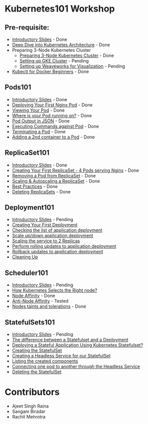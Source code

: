 # Kubernetes101 Workshop 

## Pre-requisite:

- [Introductory Slides](http://dockerlabs.collabnix.com/kubernetes/workshop/Kubernetes_Intro_slides-1/Kubernetes_Intro_slides-1.html) - Done
- [Deep Dive into Kubernetes Architecture](./Kubernetes_Architecture.md) - Done 
- Preparing 3-Node Kubernetes Cluster
  - [Preparing 3-Node Kubernetes Cluster](./kube101.md) - Done
  - [Setting up GKE Cluster]() - Pending
  - [Setting up Weaveworks for Visualization]() - Pending
- [Kubectl for Docker Beginners](./kubectl-for-docker.md) - Done

## Pods101

 - [Introductory Slides](http://dockerlabs.collabnix.com/kubernetes/workshop/Pods101_slides/Pods101.html) - Done
 - [Deploying Your First Nginx Pod](./pods101/deploy-your-first-nginx-pod.md) - Done
 - [Viewing Your Pod](./pods101/deploy-your-first-nginx-pod.md#viewing-your-pods) - Done
 - [Where is your Pod running on?](./pods101/deploy-your-first-nginx-pod.md#which-node-is-this-pod-running-on) - Done
 - [Pod Output in JSON](./pods101/deploy-your-first-nginx-pod.md#output-in-json) - Done
 - [Executing Commands against Pod](./pods101/deploy-your-first-nginx-pod.md#executing-commands-against-pods) - Done
 - [Terminating a Pod](./pods101/deploy-your-first-nginx-pod.md#deleting-the-pod) - Done
 - [Adding a 2nd container to a Pod](./pods101/deploy-your-first-nginx-pod.md#ading-a-2nd-container-to-a-pod) - Done

 

## ReplicaSet101

 - [Introductory Slides](http://dockerlabs.collabnix.com/kubernetes/workshop/SlidesReplicaSet101/ReplicaSet101.html) - Done
 - [Creating Your First ReplicaSet - 4 Pods serving Nginx](https://github.com/collabnix/dockerlabs/blob/master/kubernetes/workshop/replicaset101/README.md#creating-your-first-replicaset) - Done
 - [Removing a Pod from ReplicaSet](https://github.com/collabnix/dockerlabs/blob/master/kubernetes/workshop/replicaset101/README.md#removing-a-pod-from-a-replicaset) - Done
 - [Scaling & Autoscaling a ReplicaSet](https://github.com/collabnix/dockerlabs/blob/master/kubernetes/workshop/replicaset101/README.md#scaling-and-autoscaling-replicasets) - Done
 - [Best Practices](https://github.com/collabnix/dockerlabs/blob/master/kubernetes/workshop/replicaset101/README.md#best-practices) - Done
 - [Deleting ReplicaSets](https://github.com/collabnix/dockerlabs/blob/master/kubernetes/workshop/replicaset101/README.md#deleting-replicaset) - Done
 
## Deployment101
 
 - [Introductory Slides]() - Pending
 - [Creating Your First Deployment](https://github.com/collabnix/dockerlabs/blob/master/kubernetes/workshop/Deployment101/readme.md#creating-your-first-deployment)
 - [Checking the list of application deployment](https://github.com/collabnix/dockerlabs/blob/master/kubernetes/workshop/Deployment101/readme.md#checking-the-list-of-application-deployment)
 - [Scale up/down application deployment](https://github.com/collabnix/dockerlabs/blob/master/kubernetes/workshop/Deployment101/readme.md#step-2-scale-updown-application-deployment)
 - [Scaling the service to 2 Replicas](https://github.com/collabnix/dockerlabs/blob/master/kubernetes/workshop/Deployment101/readme.md#scaling-the-service-to-2-replicas)
 - [Perform rolling updates to application deployment](https://github.com/collabnix/dockerlabs/blob/master/kubernetes/workshop/Deployment101/readme.md#step-3-perform-rolling-updates-to-application-deployment) 
 - [Rollback updates to application deployment](https://github.com/collabnix/dockerlabs/blob/master/kubernetes/workshop/Deployment101/readme.md#step-4-rollback-updates-to-application-deployment)
- [Cleaning Up](https://github.com/collabnix/dockerlabs/blob/master/kubernetes/workshop/Deployment101/readme.md#step-5-cleanup)


## Scheduler101

 - [Introductory Slides]() - Pending
 - [How Kubernetes Selects the Right node?](https://github.com/collabnix/dockerlabs/blob/master/kubernetes/workshop/Scheduler101/readme.md)
 - [Node Affinity](https://github.com/collabnix/dockerlabs/blob/master/kubernetes/workshop/Scheduler101/node_affinity.md) - Done
 - [Anti-Node Affinity](https://github.com/collabnix/dockerlabs/blob/master/kubernetes/workshop/Scheduler101/Anti-Node-Affinity.md) - Tested
 - [Nodes taints and tolerations](https://github.com/collabnix/dockerlabs/blob/master/kubernetes/workshop/Scheduler101/Nodes_taints_and%20_tolerations.md) - Done
 
## StatefulSets101
 
 - [Introductory Slides]() - Pending
 - [The difference between a Statefulset and a Deployment](https://github.com/collabnix/dockerlabs/blob/master/kubernetes/workshop/StatefulSets101/readme.md#what-is-statefulset-and-how-is-it-different-from-deployment)
 - [Deploying a Stateful Application Using Kubernetes Statefulset?](https://github.com/collabnix/dockerlabs/blob/master/kubernetes/workshop/StatefulSets101/readme.md#deploying-a-stateful-application-using-kubernetes-statefulset)
 - [Creating the StatefulSet](https://github.com/collabnix/dockerlabs/blob/master/kubernetes/workshop/StatefulSets101/readme.md#creating-the-statefulset)
 - [Creating a Headless Service for our StatefulSet](https://github.com/collabnix/dockerlabs/blob/master/kubernetes/workshop/StatefulSets101/readme.md#creating-a-headless-service-for-our-statefulset)
 - [Listing the created components](https://github.com/collabnix/dockerlabs/blob/master/kubernetes/workshop/StatefulSets101/readme.md#listing-the-created-components)
 - [Connecting one pod to another through the Headless Service](https://github.com/collabnix/dockerlabs/blob/master/kubernetes/workshop/StatefulSets101/readme.md#connecting-one-pod-to-another-through-the-headless-service)
 - [Deleting the StatefulSet](https://github.com/collabnix/dockerlabs/blob/master/kubernetes/workshop/StatefulSets101/readme.md#deleting-the-statefulset)

# Contributors

- Ajeet Singh Raina
- Sangam Biradar
- Rachit Mehrotra
